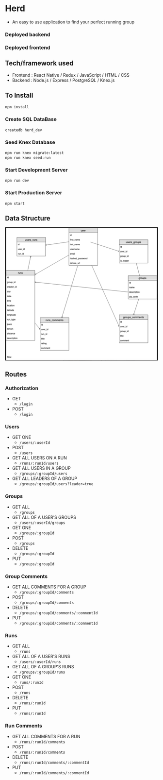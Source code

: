 # Herd
  * An easy to use application to find your perfect running group

### Deployed backend

### Deployed frontend


## Tech/framework used

* Frontend : React Native / Redux / JavaScript / HTML / CSS
* Backend : Node.js / Express / PostgreSQL / Knex.js


## To Install

```
npm install
```
### Create SQL DataBase
```
createdb herd_dev
```
### Seed Knex Database
```
npm run knex migrate:latest
npm run knex seed:run
```
### Start Development Server
```
npm run dev
```
### Start Production Server
```
npm start
```
## Data Structure
![Data structure](/Database.png)

## Routes

### Authorization
* GET
  * `/login`
* POST
  * `/login`

### Users
* GET ONE
  * `/users/:userId`
* POST
  * `/users`
* GET ALL USERS ON A RUN
  * `/runs/:runId/users`
* GET ALL USERS IN A GROUP
  * `/groups/:groupId/users`
* GET ALL LEADERS OF A GROUP
  * `/groups/:groupId/users?leader=true`

### Groups
* GET ALL 
  * `/groups`
* GET ALL OF A USER'S GROUPS
  * `/users/:userId/groups`
* GET ONE
  * `/groups/:groupId`
* POST
  * `/groups`
* DELETE
  * `/groups/:groupId`
* PUT
  * `/groups/:groupId`

### Group Comments
* GET ALL COMMENTS FOR A GROUP
  * `/groups/:groupId/comments`
* POST
  * `/groups/:groupId/comments`
* DELETE
  * `/groups/:groupId/comments/:commentId`
* PUT
  * `/groups/:groupId/comments/:commentId`

### Runs
* GET ALL 
  * `/runs`
* GET ALL OF A USER'S RUNS
  * `/users/:userId/runs`
* GET ALL OF A GROUP'S RUNS
  * `/groups/:groupId/runs`
* GET ONE
  * `runs/:runId`
* POST
  * `/runs`
* DELETE
  * `/runs/:runId`
* PUT
  * `/runs/:runId`

### Run Comments
* GET ALL COMMENTS FOR A RUN
  * `/runs/:runId/comments`
* POST
  * `/runs/:runId/comments`
* DELETE
  * `/runs/:runId/comments/:commentId`
* PUT
  * `/runs/:runId/comments/:commentId`

